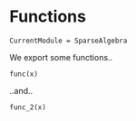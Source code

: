 # Functions

```@meta
CurrentModule = SparseAlgebra
```

We export some functions..

```@docs
func(x)
```

..and..

```@docs
func_2(x)
```

